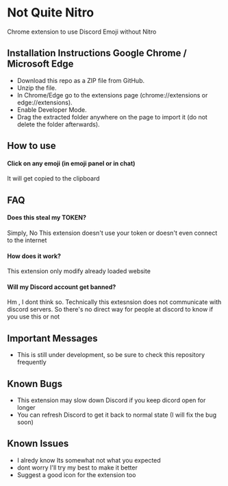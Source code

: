 
# Not Quite Nitro


Chrome extension to use Discord Emoji without Nitro
## Installation Instructions Google Chrome / Microsoft Edge

- Download this repo as a ZIP file from GitHub.
- Unzip the file.
- In Chrome/Edge go to the extensions page (chrome://extensions or edge://extensions).
- Enable Developer Mode.
- Drag the extracted folder anywhere on the page to import it (do not delete the folder afterwards).

  
## How to use

#### Click on any emoji (in emoji panel or in chat)

It will get copied to the clipboard

## FAQ

#### Does this steal my TOKEN?

Simply, No
This extension doesn't use your token or doesn't even connect to the internet

#### How does it work?

This extension only modify already loaded website

#### Will my Discord account get banned?

Hm , I dont think so. Technically this extesnsion does not communicate with discord servers. So there's no direct way for people at discord to know if you use this or not

## Important Messages

- This is still under development, so be sure to check this repository frequently

## Known Bugs

- This extension may slow down Discord if you keep dicord open for longer
- You can refresh Discord to get it back to normal state (I will fix the bug soon)

## Known Issues

- I alredy know Its somewhat not what you expected
- dont worry I'll try my best to make it better
- Suggest a good icon for the extension too

  
